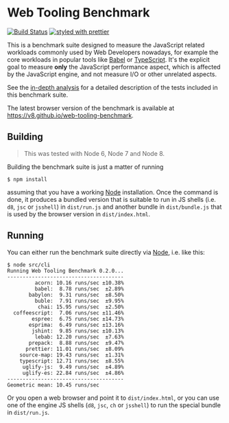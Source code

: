 # Web Tooling Benchmark

[![Build Status](https://travis-ci.org/v8/web-tooling-benchmark.svg?branch=master)](https://travis-ci.org/v8/web-tooling-benchmark) [![styled with prettier](https://img.shields.io/badge/styled_with-prettier-ff69b4.svg)](https://github.com/prettier/prettier)

This is a benchmark suite designed to measure the JavaScript related
workloads commonly used by Web Developers nowadays, for example the
core workloads in popular tools like [Babel](https://github.com/babel/babel)
or [TypeScript](https://github.com/Microsoft/TypeScript). It's the
explicit goal to measure **only** the JavaScript performance aspect,
which is affected by the JavaScript engine, and not measure I/O or
other unrelated aspects.

See the [in-depth
analysis](https://github.com/v8/web-tooling-benchmark/blob/master/docs/in-depth.md)
for a detailed description of the tests included in this benchmark suite.

The latest browser version of the benchmark is available at https://v8.github.io/web-tooling-benchmark.

## Building

> This was tested with Node 6, Node 7 and Node 8.

Building the benchmark suite is just a matter of running

```
$ npm install
```

assuming that you have a working [Node](https://nodejs.org) installation. Once
the command is done, it produces a bundled version that is suitable to run in
JS shells (i.e. `d8`, `jsc` or `jsshell`) in `dist/run.js` and another bundle
in `dist/bundle.js` that is used by the browser version in `dist/index.html`.

## Running

You can either run the benchmark suite directly via [Node](https://nodejs.org),
i.e. like this:

```
$ node src/cli
Running Web Tooling Benchmark 0.2.0...
--------------------------------------
         acorn: 10.16 runs/sec ±10.38%
         babel:  8.78 runs/sec  ±2.89%
       babylon:  9.31 runs/sec  ±8.50%
         buble:  7.91 runs/sec  ±9.95%
          chai: 15.95 runs/sec  ±2.50%
  coffeescript:  7.06 runs/sec ±11.46%
        espree:  6.75 runs/sec ±14.73%
       esprima:  6.49 runs/sec ±13.16%
        jshint:  9.85 runs/sec ±10.13%
         lebab: 12.20 runs/sec  ±7.63%
       prepack:  8.88 runs/sec  ±9.47%
      prettier: 11.01 runs/sec  ±8.09%
    source-map: 19.43 runs/sec  ±1.31%
    typescript: 12.71 runs/sec  ±8.55%
     uglify-js:  9.49 runs/sec  ±4.89%
     uglify-es: 22.84 runs/sec  ±4.86%
--------------------------------------
Geometric mean: 10.45 runs/sec
```

Or you open a web browser and point it to `dist/index.html`, or you can use one
of the engine JS shells (`d8`, `jsc`, `ch` or `jsshell`) to run the special bundle
in `dist/run.js`.

